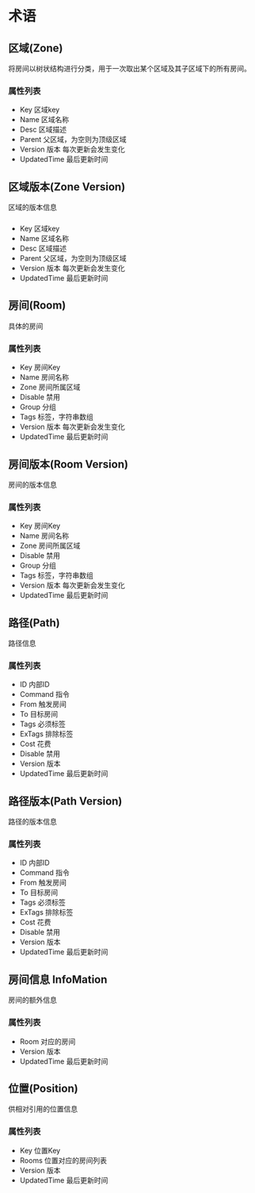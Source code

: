 # 术语

## 区域(Zone)
将房间以树状结构进行分类，用于一次取出某个区域及其子区域下的所有房间。

### 属性列表
* Key 区域key
* Name 区域名称
* Desc 区域描述
* Parent 父区域，为空则为顶级区域
* Version 版本 每次更新会发生变化
* UpdatedTime 最后更新时间

## 区域版本(Zone Version)
区域的版本信息
###
* Key 区域key
* Name 区域名称
* Desc 区域描述
* Parent 父区域，为空则为顶级区域
* Version 版本 每次更新会发生变化
* UpdatedTime 最后更新时间

## 房间(Room)
具体的房间
### 属性列表
* Key 房间Key
* Name 房间名称
* Zone 房间所属区域
* Disable 禁用
* Group 分组
* Tags 标签，字符串数组
* Version 版本 每次更新会发生变化
* UpdatedTime 最后更新时间

## 房间版本(Room Version)
房间的版本信息
### 属性列表
* Key 房间Key
* Name 房间名称
* Zone 房间所属区域
* Disable 禁用
* Group 分组
* Tags 标签，字符串数组
* Version 版本 每次更新会发生变化
* UpdatedTime 最后更新时间

## 路径(Path)
路径信息
### 属性列表
* ID 内部ID
* Command 指令
* From 触发房间
* To 目标房间
* Tags 必须标签
* ExTags 排除标签
* Cost 花费
* Disable 禁用
* Version 版本
* UpdatedTime 最后更新时间
## 路径版本(Path Version)
路径的版本信息
### 属性列表
* ID 内部ID
* Command 指令
* From 触发房间
* To 目标房间
* Tags 必须标签
* ExTags 排除标签
* Cost 花费
* Disable 禁用
* Version 版本
* UpdatedTime 最后更新时间

## 房间信息 InfoMation
房间的额外信息
### 属性列表
* Room 对应的房间
* Version 版本
* UpdatedTime 最后更新时间

## 位置(Position)
供相对引用的位置信息
### 属性列表
* Key 位置Key
* Rooms 位置对应的房间列表
* Version 版本
* UpdatedTime 最后更新时间
